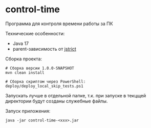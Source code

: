 # control-time
Программа для контроля времени работы за ПК

Технические особенности:
- Java 17
- parent-зависимость от [jstrict](https://github.com/strictkod1899/jstrict)

Сборка проекта:
```
# Сборка версии 1.0.0-SNAPSHOT
mvn clean install

# Сборка скриптом через PowerShell:
deploy/deploy_local_skip_tests.ps1
```

Запускать лучше в отдельной папке, т.к. при запуске в текцщей директории будут созданы служебные файлы.

Запуск приложения:
```
java -jar control-time-<xxx>.jar
```
